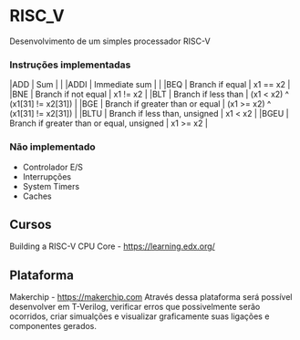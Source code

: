# RISC_V
Desenvolvimento de um simples processador RISC-V

### Instruções implementadas

|ADD |  Sum |  |
|ADDI | Immediate sum | |
|BEQ | Branch if equal | x1 == x2 |
|BNE | Branch if not equal | x1 != x2 |
|BLT | Branch if less than | (x1 < x2) ^ (x1[31] != x2[31]) |
|BGE | Branch if greater than or equal |  (x1 >= x2) ^ (x1[31] != x2[31]) |
|BLTU | Branch if less than, unsigned | x1 < x2 |
|BGEU | Branch if greater than or equal, unsigned | x1 >= x2 |

### Não implementado
  *  Controlador E/S
  *  Interrupções
  *  System Timers
  *  Caches

## Cursos 
  Building a RISC-V CPU Core - https://learning.edx.org/
  
## Plataforma 
  Makerchip - https://makerchip.com
  Através dessa plataforma será possível desenvolver em T-Verilog, verificar erros que possivelmente serão ocorridos, criar simualções e visualizar graficamente suas ligações e componentes gerados.
